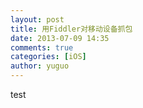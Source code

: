 ```yaml
---
layout: post
title: 用Fiddler对移动设备抓包
date: 2013-07-09 14:35
comments: true
categories: [iOS]
author: yuguo
---
```


test